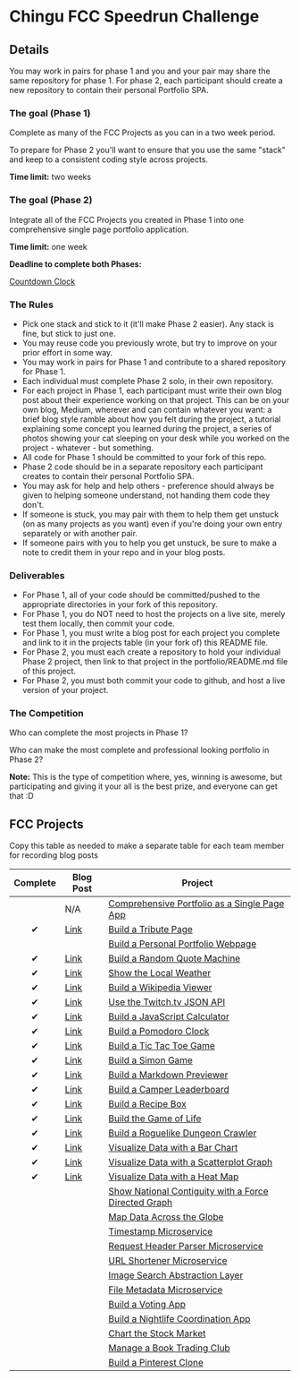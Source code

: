# Chingu FCC Speedrun Challenge

## Details

You may work in pairs for phase 1 and you and your pair may share the same repository for phase 1. For phase 2, each participant should create a new repository to contain their personal Portfolio SPA.

### The goal (Phase 1)

Complete as many of the FCC Projects as you can in a two week period.

To prepare for Phase 2 you'll want to ensure that you use the same "stack" and keep to a consistent coding style across projects.

**Time limit:** two weeks

### The goal (Phase 2)

Integrate all of the FCC Projects you created in Phase 1 into one comprehensive single page portfolio application.

**Time limit:** one week

**Deadline to complete both Phases:**

[Countdown Clock](https://countingdownto.com/countdown/chingu-fcc-speedrun-challenge-countdown-clock)



### The Rules

* Pick one stack and stick to it (it'll make Phase 2 easier). Any stack is fine, but stick to just one.
* You may reuse code you previously wrote, but try to improve on your prior effort in some way.
* You may work in pairs for Phase 1 and contribute to a shared repository for Phase 1.
* Each individual must complete Phase 2 solo, in their own repository.
* For each project in Phase 1, each participant must write their own blog post about their experience working on that project. This can be on your own blog, Medium, wherever and can contain whatever you want: a brief blog style ramble about how you felt during the project, a tutorial explaining some concept you learned during the project, a series of photos showing your cat sleeping on your desk while you worked on the project - whatever - but something.
* All code for Phase 1 should be committed to your fork of this repo.
* Phase 2 code should be in a separate repository each participant creates to contain their personal Portfolio SPA.
* You may ask for help and help others - preference should always be given to helping someone understand, not handing them code they don't.
* If someone is stuck, you may pair with them to help them get unstuck (on as many projects as you want) even if you're doing your own entry separately or with another pair.
* If someone pairs with you to help you get unstuck, be sure to make a note to credit them in your repo and in your blog posts.

### Deliverables

* For Phase 1, all of your code should be committed/pushed to the appropriate directories in your fork of this repository.
* For Phase 1, you do NOT need to host the projects on a live site, merely test them locally, then commit your code.
* For Phase 1, you must write a blog post for each project you complete and link to it in the projects table (in your fork of) this README file.
* For Phase 2, you must each create a repository to hold your individual Phase 2 project, then link to that project in the portfolio/README.md file of this project.
* For Phase 2, you must both commit your code to github, and host a live version of your project.

### The Competition

Who can complete the most projects in Phase 1?

Who can make the most complete and professional looking portfolio in Phase 2?

**Note:** This is the type of competition where, yes, winning is awesome, but participating and giving it your all is the best prize, and everyone can get that :D

## FCC Projects

Copy this table as needed to make a separate table for each team member for recording blog posts

| Complete | Blog Post |Project  |
|:----------:|---------|----------|
|      | N/A| [Comprehensive Portfolio as a Single Page App](./portfolio) |   |
| &#10004; | [Link](https://medium.com/@jenovs/fcc-speedrun-tribute-page-96946a9f744b) | [Build a Tribute Page](./frontend/tribute-page) |  |
|      |  [ ]()  | [Build a Personal Portfolio Webpage](./frontend/portfolio) |  |
| &#10004; | [Link](https://medium.com/chingu/fcc-speedrun-random-quote-machine-16ed88a87fb) | [Build a Random Quote Machine](./frontend/random-quote-machine) |  |
| &#10004; | [Link](https://medium.com/@jenovs/fcc-speedrun-show-the-local-weather-2ab7940b484b) | [Show the Local Weather](./frontend/local-weather) |  |
| &#10004; | [Link](https://medium.com/@jenovs/fcc-speedrun-wikipedia-viewer-da6fc2a07c69) | [Build a Wikipedia Viewer](./frontend/wikipedia-viewer) |  |
| &#10004; | [Link](https://medium.com/chingu/fcc-speedrun-twitch-client-b8b903d7070d) | [Use the Twitch.tv JSON API](./frontend/twitch-client) |  |
| &#10004; | [Link](https://medium.com/chingu/fcc-speedrun-calculator-a2aa3365f9d8) | [Build a JavaScript Calculator](./frontend/calculator) |  |
| &#10004; | [Link](https://medium.com/@jenovs/fcc-speedrun-pomodoro-clock-797a688fccc8) | [Build a Pomodoro Clock](./frontend/pomodoro-clock) |  |
| &#10004; | [Link](https://medium.com/@jenovs/fcc-speedrun-tic-tac-toe-1a5a018c318e) | [Build a Tic Tac Toe Game](./frontend/tictactoe-game) |  |
| &#10004; | [Link](https://medium.com/chingu/fcc-speedrun-simon-game-1fed651c6fad) | [Build a Simon Game](./frontend/simon-game) |  |
| &#10004; | [Link](https://medium.com/chingu/fcc-speedrun-markdown-previewer-f404c0997c22) | [Build a Markdown Previewer](./data-vis/markdown-previewer) |  |
| &#10004; | [Link](https://medium.com/chingu/fcc-speedrun-camper-leaderboard-fa444c3cc319) | [Build a Camper Leaderboard](./data-vis/camper-leaderboard) |  |
| &#10004; | [Link](https://medium.com/chingu/fcc-speedrun-recipe-box-e3e239babb29) | [Build a Recipe Box](./data-vis/recipe-box) |  |
| &#10004; | [Link](https://medium.com/@jenovs/fcc-speedrun-game-of-life-81ffe84bae2) | [Build the Game of Life](./data-vis/game-of-life) |  |
| &#10004; | [Link](https://medium.com/@jenovs/fcc-speedrun-dungeon-crawler-c53b26eb7819) | [Build a Roguelike Dungeon Crawler](./data-vis/dungeon-crawler) |  |
| &#10004; | [Link](https://medium.com/chingu/fcc-speedrun-d3-bar-chart-5c95989f005) | [Visualize Data with a Bar Chart](./data-vis/bar-chart) |  |
| &#10004; | [Link](https://medium.com/chingu/fcc-speedrun-d3-react-scatterplot-chart-c8cc7924df47) | [Visualize Data with a Scatterplot Graph](./data-vis/scatterplot-graph) |  |
| &#10004; | [Link](https://medium.com/chingu/fcc-speedrun-d3-react-heatmap-eedc310edcc) | [Visualize Data with a Heat Map](./data-vis/heat-map) |  |
|      |  [ ]()  | [Show National Contiguity with a Force Directed Graph](./data-vis/force-directed-graph) |  |
|      |  [ ]()  | [Map Data Across the Globe](./data-vis/data-across-globe) |  |
|      |  [ ]()  | [Timestamp Microservice](./backend/api-timestamp) |  |
|      |  [ ]()  | [Request Header Parser Microservice](./backend/api-request-header) |  |
|      |  [ ]()  | [URL Shortener Microservice](./backend/api-url-shortener) |  |
|      |  [ ]()  | [Image Search Abstraction Layer](./backend/api-image-search) |  |
|      |  [ ]()  | [File Metadata Microservice](./backend/api-file-metadata) |  |
|      |  [ ]()  | [Build a Voting App](./backend/app-voting) |  |
|      |  [ ]()  | [Build a Nightlife Coordination App](./backend/app-nightlife) |  |
|      |  [ ]()  | [Chart the Stock Market](./backend/app-stock-market) |  |
|      |  [ ]()  | [Manage a Book Trading Club](./backend/app-book-trading) |  |
|      |  [ ]()  | [Build a Pinterest Clone](./backend/app-pinterest-clone) |  |
